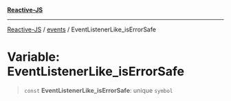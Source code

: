 [**Reactive-JS**](../../README.md)

***

[Reactive-JS](../../README.md) / [events](../README.md) / EventListenerLike\_isErrorSafe

# Variable: EventListenerLike\_isErrorSafe

> `const` **EventListenerLike\_isErrorSafe**: unique `symbol`
